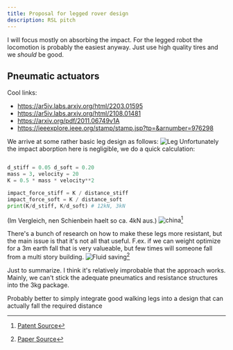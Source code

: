 ```yaml
---
title: Proposal for legged rover design
description: RSL pitch
---
```


I will focus mostly on absorbing the impact. For the legged robot the locomotion is probably the easiest anyway. Just use high quality tires and we *should* be good.
## Pneumatic actuators
Cool links:
- https://ar5iv.labs.arxiv.org/html/2203.01595
- https://ar5iv.labs.arxiv.org/html/2108.01481
- https://arxiv.org/pdf/2011.06749v1A
- https://ieeexplore.ieee.org/stamp/stamp.jsp?tp=&arnumber=976298

We arrive at some rather basic leg design as follows:
![Leg](/images/x1.png)
Unfortunately the impact aborption here is negligible, we do a quick calculation:


```python

d_stiff = 0.05 d_soft = 0.20
mass = 3, velocity = 20
K = 0.5 * mass * velocity**2

impact_force_stiff = K / distance_stiff
impact_force_soft = K / distance_soft
print(K/d_stiff, K/d_soft) # 12kN, 3kN
``````
(Im Vergleich, nen Schienbein haelt so ca. 4kN aus.)
![china](/images/chinese_magnecko.png)[^1]

There's a bunch of research on how to make these legs more
resistant, but the main issue is that it's not all that
useful. F.ex. if we can weight optimize for a 3m earth fall
that is very valueable, but few times will someone fall from
a multi story building.
![Fluid saving](/images/new_pneumatics.png)[^2]

Just to summarize. I think it's relatively improbable that the approach works.
Mainly, we can't stick the adequate pneumatics and resistance structures into the 3kg package.

Probably better to simply integrate good walking legs into a design that can actually fall the required distance



[^1]:[Patent Source](https://patents.google.com/patent/CN103991487A/en)
[^2]:[Paper Source](https://www.mdpi.com/2075-1702/11/2/236)
